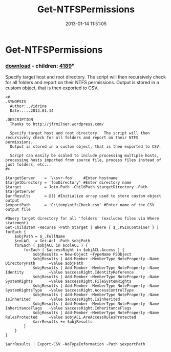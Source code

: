 ﻿---
pid:            3901
parent:         0
children:       4189
poster:         vidrine
title:          Get-NTFSPermissions
date:           2013-01-14 11:51:05
format:         posh
---

# Get-NTFSPermissions

### [download](3901.ps1) - children: [4189](4189.md)"

  Specify target host and root directory.  The script will then recursively check for all folders and report on their NTFS permissions.
  Output is stored in a custom object, that is then exported to CSV.

```posh
<#
.SYNOPSIS
  Author:..Vidrine
  Date:....2013.01.14

.DESCRIPTION
  Thanks to http://jfrmilner.wordpress.com/  

  Specify target host and root directory.  The script will then recursively check for all folders and report on their NTFS permissions.
  Output is stored in a custom object, that is then exported to CSV.

  Script can easily be scaled to include processing multiple hosts, processing hosts imported from source file, process files instead of just folders, etc...
#>

$targetServer    = '\\svr-foo'    #Enter hostname
$targetDirectory = 'fooDirectory' #Enter directory name
$target          = Join-Path -ChildPath $targetDirectory -Path $targetServer
$arrResults      = @() #Initialize array used to store custom object output
$exportPath      = 'C:\temp\ntfsCheck.csv' #Enter name of the CSV output file
 
#Query target directory for all 'folders' (excludes files via Where statement)
Get-ChildItem -Recurse -Path $target | Where { $_.PSIsContainer } |
forEach {
    $objPath = $_.FullName
    $coLACL  = Get-Acl -Path $objPath
    forEach ( $objACL in $colACL ) {
        forEach ( $accessRight in $objACL.Access ) {
            $objResults = New-Object –TypeName PSObject
            $objResults | Add-Member –MemberType NoteProperty –Name DirectoryPath      –Value $objPath
            $objResults | Add-Member –MemberType NoteProperty –Name Identity           –Value $accessRight.IdentityReference
            $objResults | Add-Member –MemberType NoteProperty –Name SystemRights       –Value $accessRight.FileSystemRights
            $objResults | Add-Member –MemberType NoteProperty –Name SystemRightsType   –Value $accessRight.AccessControlType
            $objResults | Add-Member -MemberType NoteProperty -Name IsInherited        -Value $accessRight.IsInherited
            $objResults | Add-Member -MemberType NoteProperty -Name InheritanceFlags   -Value $accessRight.InheritanceFlags
            $objResults | Add-Member –MemberType NoteProperty –Name RulesProtected     –Value $objACL.AreAccessRulesProtected
            $arrResults += $objResults
        }
    }
}
 
$arrResults | Export-CSV -NoTypeInformation -Path $exportPath
```
